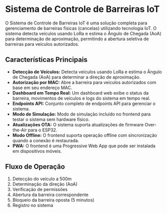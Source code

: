 # Sistema de Controle de Barreiras IoT

O Sistema de Controle de Barreiras IoT é uma solução completa para gerenciamento de barreiras físicas (cancelas) utilizando tecnologia IoT. O sistema detecta veículos usando LoRa e estima o Ângulo de Chegada (AoA) para determinação de aproximação, permitindo a abertura seletiva de barreiras para veículos autorizados.

## Características Principais

- **Detecção de Veículos:** Detecta veículos usando LoRa e estima o Ângulo de Chegada (AoA) para determinar a direção de aproximação.
- **Autorização por MAC:** Abre a barreira para veículos autorizados com base em seu endereço MAC.
- **Dashboard em Tempo Real:** Um dashboard web exibe o status da barreira, movimentos de veículos e logs do sistema em tempo real.
- **Endpoints API:** Conjunto completo de endpoints API para gerenciar o sistema.
- **Modo de Simulação:** Modo de simulação incluído no frontend para testar o sistema sem hardware físico.
- **Atualizações OTA:** O sistema suporta atualizações de firmware Over-the-Air para o ESP32.
- **Modo Offline:** O frontend suporta operação offline com sincronização quando a conexão é restaurada.
- **PWA:** O frontend é uma Progressive Web App que pode ser instalada em dispositivos móveis.

## Fluxo de Operação

1. Detecção do veículo a 500m
2. Determinação da direção (AoA)
3. Verificação de permissões
4. Abertura da barreira correspondente
5. Bloqueio da barreira oposta (5 minutos)
6. Registro no sistema

